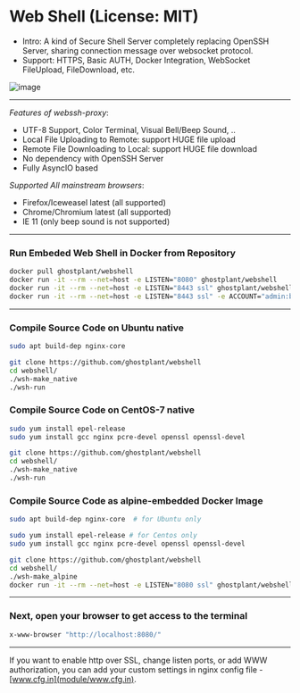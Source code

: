 # Web Shell (License: MIT)

- Intro: A kind of Secure Shell Server completely replacing OpenSSH Server, sharing connection message over websocket protocol.
- Support: HTTPS, Basic AUTH, Docker Integration, WebSocket FileUpload, FileDownload, etc.

![image](https://github.com/ghostplant/webshell/raw/images/webshell.png "Web Shell")

--------------------------------------------------------

*Features of webssh-proxy*:

- UTF-8 Support, Color Terminal, Visual Bell/Beep Sound, ..
- Local File Uploading to Remote: support HUGE file upload
- Remote File Downloading to Local: support HUGE file download
- No dependency with OpenSSH Server
- Fully AsyncIO based

*Supported All mainstream browsers*:

-	Firefox/Iceweasel latest (all supported)
-	Chrome/Chromium latest (all supported)
-	IE 11 (only beep sound is not supported)

--------------------------------------------------------

### Run Embeded Web Shell in Docker from Repository

```sh
docker pull ghostplant/webshell
docker run -it --rm --net=host -e LISTEN="8080" ghostplant/webshell
docker run -it --rm --net=host -e LISTEN="8443 ssl" ghostplant/webshell
docker run -it --rm --net=host -e LISTEN="8443 ssl" -e ACCOUNT="admin:badmin" ghostplant/webshell
```
--------------------------------------------------------

### Compile Source Code on Ubuntu native

```sh
sudo apt build-dep nginx-core

git clone https://github.com/ghostplant/webshell
cd webshell/
./wsh-make_native
./wsh-run
```

### Compile Source Code on CentOS-7 native

```sh
sudo yum install epel-release
sudo yum install gcc nginx pcre-devel openssl openssl-devel

git clone https://github.com/ghostplant/webshell
cd webshell/
./wsh-make_native
./wsh-run
```

### Compile Source Code as alpine-embedded Docker Image

```sh
sudo apt build-dep nginx-core  # for Ubuntu only

sudo yum install epel-release # for Centos only
sudo yum install gcc nginx pcre-devel openssl openssl-devel

git clone https://github.com/ghostplant/webshell
cd webshell/
./wsh-make_alpine
docker run -it --rm --net=host -e LISTEN="8080 ssl" ghostplant/webshell
```

--------------------------------------------------------

### Next, open your browser to get access to the terminal

```sh
x-www-browser "http://localhost:8080/"
```

--------------------------------------------------------

If you want to enable http over SSL, change listen ports, or add WWW authorization,
you can add your custom settings in nginx config file - [www.cfg.in](module/www.cfg.in).
